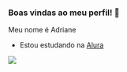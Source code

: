 ### Boas vindas ao meu perfil! 🖤
Meu nome é Adriane
- Estou estudando na [Alura](https://www.alura.com.br)

  
![](https://media.tenor.com/A0yCLZcqaGEAAAAM/cap-tornado.gif)

